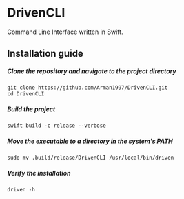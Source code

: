 # DrivenCLI
Command Line Interface written in Swift.

## Installation guide

##### Clone the repository and navigate to the project directory
```
git clone https://github.com/Arman1997/DrivenCLI.git
cd DrivenCLI
```

##### Build the project
```
swift build -c release --verbose
```

##### Move the executable to a directory in the system's PATH
```
sudo mv .build/release/DrivenCLI /usr/local/bin/driven
```

##### Verify the installation
```
driven -h
```

